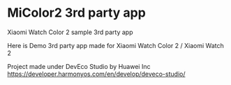 # MiColor2 3rd party app

Xiaomi  Watch Color 2 sample 3rd party app

Here is Demo 3rd party app made for Xiaomi Watch Color 2 / Xiaomi Watch 2

Project made under DevEco Studio by Huawei Inc
https://developer.harmonyos.com/en/develop/deveco-studio/
